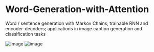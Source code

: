 # Word-Generation-with-Attention
Word / sentence generation with Markov Chains, trainable RNN and encoder-decoders; applications in image caption generation and classification tasks

![image](https://user-images.githubusercontent.com/84533632/158598908-8163a228-9218-42bb-9a00-04b677c5aa19.png)
![image](https://user-images.githubusercontent.com/84533632/156856379-ef318b55-4dc8-49ec-af9e-63c0c427d915.png)
